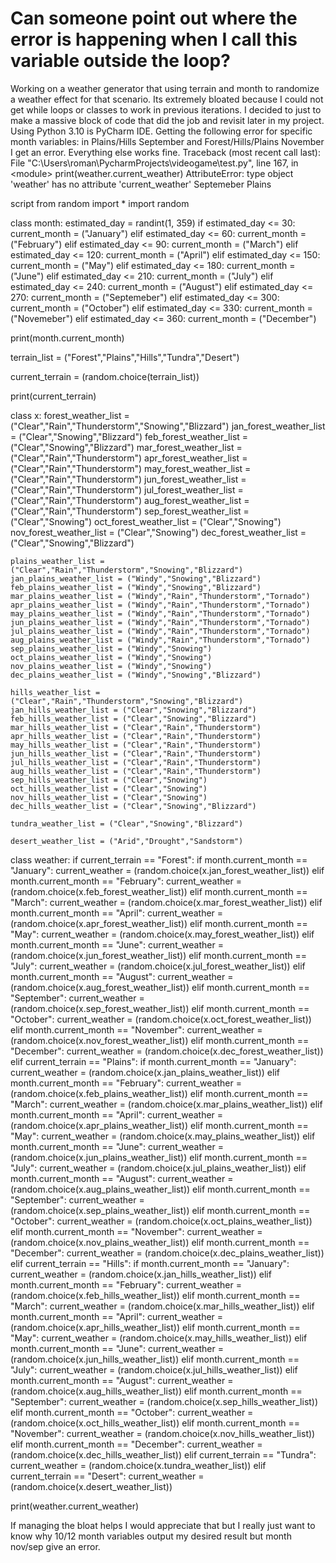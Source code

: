 
# Can someone point out where the error is happening when I call this variable outside the loop?

Working on a weather generator that using terrain and month to randomize a weather effect for that scenario. Its extremely bloated because I could not get while loops or classes to work in previous iterations. I decided to just to make a massive block of code that did the job and revisit later in my project.
Using Python 3.10 is PyCharm IDE. Getting the following error for specific month variables:
in Plains/Hills September and Forest/Hills/Plains November I get an error. Everything else works fine.
Traceback (most recent call last):
File "C:\\Users\\roman\\PycharmProjects\\videogame\\test.py", line 167, in \<module\>
print(weather.current_weather)
AttributeError: type object 'weather' has no attribute 'current_weather'
Septemeber
Plains

script
from random import *
import random

class month:
    estimated_day = randint(1, 359)
    if estimated_day <= 30:
        current_month = ("January")
    elif estimated_day <= 60:
        current_month = ("February")
    elif estimated_day <= 90:
        current_month = ("March")
    elif estimated_day <= 120:
        current_month = ("April")
    elif estimated_day <= 150:
        current_month = ("May")
    elif estimated_day <= 180:
        current_month = ("June")
    elif estimated_day <= 210:
        current_month = ("July")
    elif estimated_day <= 240:
        current_month = ("August")
    elif estimated_day <= 270:
        current_month = ("Septemeber")
    elif estimated_day <= 300:
        current_month = ("October")
    elif estimated_day <= 330:
        current_month = ("Novemeber")
    elif estimated_day <= 360:
        current_month = ("December")

print(month.current_month)

terrain_list = ("Forest","Plains","Hills","Tundra","Desert")

current_terrain = (random.choice(terrain_list))

print(current_terrain)

class x:
    forest_weather_list = ("Clear","Rain","Thunderstorm","Snowing","Blizzard")
    jan_forest_weather_list = ("Clear","Snowing","Blizzard")
    feb_forest_weather_list = ("Clear","Snowing","Blizzard")
    mar_forest_weather_list = ("Clear","Rain","Thunderstorm")
    apr_forest_weather_list = ("Clear","Rain","Thunderstorm")
    may_forest_weather_list = ("Clear","Rain","Thunderstorm")
    jun_forest_weather_list = ("Clear","Rain","Thunderstorm")
    jul_forest_weather_list = ("Clear","Rain","Thunderstorm")
    aug_forest_weather_list = ("Clear","Rain","Thunderstorm")
    sep_forest_weather_list = ("Clear","Snowing")
    oct_forest_weather_list = ("Clear","Snowing")
    nov_forest_weather_list = ("Clear","Snowing")
    dec_forest_weather_list = ("Clear","Snowing","Blizzard")

    plains_weather_list = ("Clear","Rain","Thunderstorm","Snowing","Blizzard")
    jan_plains_weather_list = ("Windy","Snowing","Blizzard")
    feb_plains_weather_list = ("Windy","Snowing","Blizzard")
    mar_plains_weather_list = ("Windy","Rain","Thunderstorm","Tornado")
    apr_plains_weather_list = ("Windy","Rain","Thunderstorm","Tornado")
    may_plains_weather_list = ("Windy","Rain","Thunderstorm","Tornado")
    jun_plains_weather_list = ("Windy","Rain","Thunderstorm","Tornado")
    jul_plains_weather_list = ("Windy","Rain","Thunderstorm","Tornado")
    aug_plains_weather_list = ("Windy","Rain","Thunderstorm","Tornado")
    sep_plains_weather_list = ("Windy","Snowing")
    oct_plains_weather_list = ("Windy","Snowing")
    nov_plains_weather_list = ("Windy","Snowing")
    dec_plains_weather_list = ("Windy","Snowing","Blizzard")

    hills_weather_list = ("Clear","Rain","Thunderstorm","Snowing","Blizzard")
    jan_hills_weather_list = ("Clear","Snowing","Blizzard")
    feb_hills_weather_list = ("Clear","Snowing","Blizzard")
    mar_hills_weather_list = ("Clear","Rain","Thunderstorm")
    apr_hills_weather_list = ("Clear","Rain","Thunderstorm")
    may_hills_weather_list = ("Clear","Rain","Thunderstorm")
    jun_hills_weather_list = ("Clear","Rain","Thunderstorm")
    jul_hills_weather_list = ("Clear","Rain","Thunderstorm")
    aug_hills_weather_list = ("Clear","Rain","Thunderstorm")
    sep_hills_weather_list = ("Clear","Snowing")
    oct_hills_weather_list = ("Clear","Snowing")
    nov_hills_weather_list = ("Clear","Snowing")
    dec_hills_weather_list = ("Clear","Snowing","Blizzard")

    tundra_weather_list = ("Clear","Snowing","Blizzard")

    desert_weather_list = ("Arid","Drought","Sandstorm")

class weather:
    if current_terrain == "Forest":
        if month.current_month == "January":
            current_weather = (random.choice(x.jan_forest_weather_list))
        elif month.current_month == "February":
            current_weather = (random.choice(x.feb_forest_weather_list))
        elif month.current_month == "March":
            current_weather = (random.choice(x.mar_forest_weather_list))
        elif month.current_month == "April":
            current_weather = (random.choice(x.apr_forest_weather_list))
        elif month.current_month == "May":
            current_weather = (random.choice(x.may_forest_weather_list))
        elif month.current_month == "June":
            current_weather = (random.choice(x.jun_forest_weather_list))
        elif month.current_month == "July":
            current_weather = (random.choice(x.jul_forest_weather_list))
        elif month.current_month == "August":
            current_weather = (random.choice(x.aug_forest_weather_list))
        elif month.current_month == "September":
            current_weather = (random.choice(x.sep_forest_weather_list))
        elif month.current_month == "October":
            current_weather = (random.choice(x.oct_forest_weather_list))
        elif month.current_month == "November":
            current_weather = (random.choice(x.nov_forest_weather_list))
        elif month.current_month == "December":
            current_weather = (random.choice(x.dec_forest_weather_list))
    elif current_terrain == "Plains":
        if month.current_month == "January":
            current_weather = (random.choice(x.jan_plains_weather_list))
        elif month.current_month == "February":
            current_weather = (random.choice(x.feb_plains_weather_list))
        elif month.current_month == "March":
            current_weather = (random.choice(x.mar_plains_weather_list))
        elif month.current_month == "April":
            current_weather = (random.choice(x.apr_plains_weather_list))
        elif month.current_month == "May":
            current_weather = (random.choice(x.may_plains_weather_list))
        elif month.current_month == "June":
            current_weather = (random.choice(x.jun_plains_weather_list))
        elif month.current_month == "July":
            current_weather = (random.choice(x.jul_plains_weather_list))
        elif month.current_month == "August":
            current_weather = (random.choice(x.aug_plains_weather_list))
        elif month.current_month == "September":
            current_weather = (random.choice(x.sep_plains_weather_list))
        elif month.current_month == "October":
            current_weather = (random.choice(x.oct_plains_weather_list))
        elif month.current_month == "November":
            current_weather = (random.choice(x.nov_plains_weather_list))
        elif month.current_month == "December":
            current_weather = (random.choice(x.dec_plains_weather_list))
    elif current_terrain == "Hills":
        if month.current_month == "January":
            current_weather = (random.choice(x.jan_hills_weather_list))
        elif month.current_month == "February":
            current_weather = (random.choice(x.feb_hills_weather_list))
        elif month.current_month == "March":
            current_weather = (random.choice(x.mar_hills_weather_list))
        elif month.current_month == "April":
            current_weather = (random.choice(x.apr_hills_weather_list))
        elif month.current_month == "May":
            current_weather = (random.choice(x.may_hills_weather_list))
        elif month.current_month == "June":
            current_weather = (random.choice(x.jun_hills_weather_list))
        elif month.current_month == "July":
            current_weather = (random.choice(x.jul_hills_weather_list))
        elif month.current_month == "August":
            current_weather = (random.choice(x.aug_hills_weather_list))
        elif month.current_month == "September":
            current_weather = (random.choice(x.sep_hills_weather_list))
        elif month.current_month == "October":
            current_weather = (random.choice(x.oct_hills_weather_list))
        elif month.current_month == "November":
            current_weather = (random.choice(x.nov_hills_weather_list))
        elif month.current_month == "December":
            current_weather = (random.choice(x.dec_hills_weather_list))
    elif current_terrain == "Tundra":
        current_weather = (random.choice(x.tundra_weather_list))
    elif current_terrain == "Desert":
        current_weather = (random.choice(x.desert_weather_list))

print(weather.current_weather)

If managing the bloat helps I would appreciate that but I really just want to know why 10/12 month variables output my desired result but month nov/sep give an error.

        
